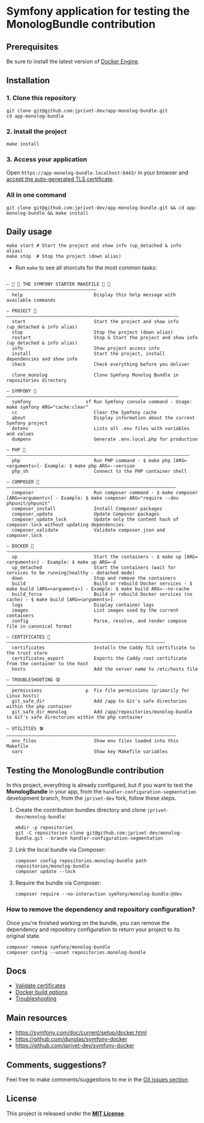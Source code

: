 # Symfony application for testing the MonologBundle contribution

## Prerequisites

Be sure to install the latest version of [Docker Engine](https://docs.docker.com/engine/install/).

## Installation

### 1. Clone this repository

```shell
git clone git@github.com:jprivet-dev/app-monolog-bundle.git
cd app-monolog-bundle
```

### 2. Install the project

```shell
make install
```

### 3. Access your application

Open `https://app-monolog-bundle.localhost:8443/` in your browser and [accept the auto-generated TLS certificate](https://stackoverflow.com/a/15076602/1352334).

### All in one command

```shell
git clone git@github.com:jprivet-dev/app-monolog-bundle.git && cd app-monolog-bundle && make install
```

## Daily usage

```shell
make start # Start the project and show info (up_detached & info alias)
make stop  # Stop the project (down alias)
```

* Run `make` to see all shorcuts for the most common tasks:

<!-- MAKEFILE_COMMANDS_START -->

```

— 🐳 🎵 THE SYMFONY STARTER MAKEFILE 🎵 🐳 —————————————————————————————————
  help                          Display this help message with available commands

— PROJECT 🚀 ———————————————————————————————————————————————————————————————
  start                         Start the project and show info (up_detached & info alias)
  stop                          Stop the project (down alias)
  restart                       Stop & Start the project and show info (up_detached & info alias)
  info                          Show project access info
  install                       Start the project, install dependencies and show info
  check                         Check everything before you deliver

  clone_monolog                 Clone Symfony Monolog Bundle in repositories directory

— SYMFONY 🎵 ———————————————————————————————————————————————————————————————
  symfony                    sf Run Symfony console command - Usage: make symfony ARG="cache:clear"
  cc                            Clear the Symfony cache
  about                         Display information about the current Symfony project
  dotenv                        Lists all .env files with variables and values
  dumpenv                       Generate .env.local.php for production

— PHP 🐘 ———————————————————————————————————————————————————————————————————
  php                           Run PHP command - $ make php [ARG=<arguments>]- Example: $ make php ARG=--version
  php_sh                        Connect to the PHP container shell

— COMPOSER 🧙 ——————————————————————————————————————————————————————————————
  composer                      Run composer command - $ make composer [ARG=<arguments>] - Example: $ make composer ARG="require --dev phpunit/phpunit"
  composer_install              Install Composer packages
  composer_update               Update Composer packages
  composer_update_lock          Update only the content hash of composer.lock without updating dependencies
  composer_validate             Validate composer.json and composer.lock

— DOCKER 🐳 ————————————————————————————————————————————————————————————————
  up                            Start the containers - $ make up [ARG=<arguments>] - Example: $ make up ARG=-d
  up_detached                   Start the containers (wait for services to be running|healthy - detached mode)
  down                          Stop and remove the containers
  build                         Build or rebuild Docker services - $ make build [ARG=<arguments>] - Example: $ make build ARG=--no-cache
  build_force                   Build or rebuild Docker services (no cache) - $ make build [ARG=<arguments>]
  logs                          Display container logs
  images                        List images used by the current containers
  config                        Parse, resolve, and render compose file in canonical format

— CERTIFICATES 🔐‍️ ——————————————————————————————————————————————————————————
  certificates                  Installs the Caddy TLS certificate to the trust store
  certificates_export           Exports the Caddy root certificate from the container to the host
  hosts                         Add the server name to /etc/hosts file

— TROUBLESHOOTING 😵️ ———————————————————————————————————————————————————————
  permissions                p  Fix file permissions (primarily for Linux hosts)
  git_safe_dir                  Add /app to Git's safe directories within the php container
  git_safe_dir_monolog          Add /app/repositories/monolog-bundle to Git's safe directories within the php container

— UTILITIES 🛠️ ——————————————————————————————————————————————————————————————
  env_files                     Show env files loaded into this Makefile
  vars                          Show key Makefile variables
```

<!-- MAKEFILE_COMMANDS_END -->

## Testing the MonologBundle contribution

In this project, everything is already configured, but if you want to test the **MonologBundle** in your app, from the `handler-configuration-segmentation` development branch, from the `jprivet-dev` fork, follow these steps.


1. Create the contribution bundles directory and clone `jprivet-dev/monolog-bundle`:

    ```shell
    mkdir -p repositories
    git -C repositories clone git@github.com:jprivet-dev/monolog-bundle.git --branch handler-configuration-segmentation
    ```

2. Link the local bundle via Composer:

    ```shell
    composer config repositories.monolog-bundle path repositories/monolog-bundle
    composer update --lock
    ```

3. Require the bundle via Composer:

    ```shell
    composer require --no-interaction symfony/monolog-bundle:@dev
    ```

### How to remove the dependency and repository configuration?

Once you're finished working on the bundle, you can remove the dependency and repository configuration to return your project to its original state.

```shell
composer remove symfony/monolog-bundle
composer config --unset repositories.monolog-bundle
```

## Docs

* [Validate certificates](docs/certificates.md)
* [Docker build options](docs/options.md)
* [Troubleshooting](docs%2Ftroubleshooting.md)

## Main resources

* https://symfony.com/doc/current/setup/docker.html
* https://github.com/dunglas/symfony-docker
* https://github.com/jprivet-dev/symfony-docker

## Comments, suggestions?

Feel free to make comments/suggestions to me in the [Git issues section](https://github.com/jprivet-dev/app-monolog-bundle/issues).

## License

This project is released under the [**MIT License**](https://github.com/jprivet-dev/app-monolog-bundle/blob/main/LICENSE).

